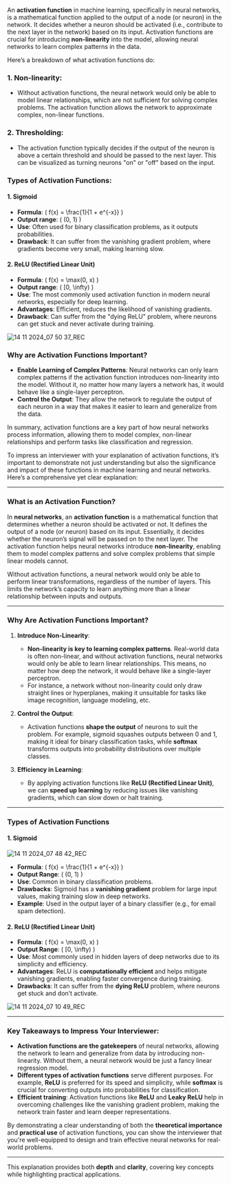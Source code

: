 An **activation function** in machine learning, specifically in neural networks, is a mathematical function applied to the output of a node (or neuron) in the network. It decides whether a neuron should be activated (i.e., contribute to the next layer in the network) based on its input. Activation functions are crucial for introducing **non-linearity** into the model, allowing neural networks to learn complex patterns in the data.

Here’s a breakdown of what activation functions do:

### 1. **Non-linearity**: 
   - Without activation functions, the neural network would only be able to model linear relationships, which are not sufficient for solving complex problems. The activation function allows the network to approximate complex, non-linear functions.
   
### 2. **Thresholding**:
   - The activation function typically decides if the output of the neuron is above a certain threshold and should be passed to the next layer. This can be visualized as turning neurons "on" or "off" based on the input.

### Types of Activation Functions:

#### 1. **Sigmoid**
   - **Formula**: \( f(x) = \frac{1}{1 + e^{-x}} \)
   - **Output range**: \( (0, 1) \)
   - **Use**: Often used for binary classification problems, as it outputs probabilities.
   - **Drawback**: It can suffer from the vanishing gradient problem, where gradients become very small, making learning slow.

#### 2. **ReLU (Rectified Linear Unit)**
   - **Formula**: \( f(x) = \max(0, x) \)
   - **Output range**: \( [0, \infty) \)
   - **Use**: The most commonly used activation function in modern neural networks, especially for deep learning.
   - **Advantages**: Efficient, reduces the likelihood of vanishing gradients.
   - **Drawback**: Can suffer from the "dying ReLU" problem, where neurons can get stuck and never activate during training.


![14 11 2024_07 50 37_REC](https://github.com/user-attachments/assets/6f3a22ac-c1c9-4e41-ae4c-f81fcb8d1ac3)

### Why are Activation Functions Important?
- **Enable Learning of Complex Patterns**: Neural networks can only learn complex patterns if the activation function introduces non-linearity into the model. Without it, no matter how many layers a network has, it would behave like a single-layer perceptron.
- **Control the Output**: They allow the network to regulate the output of each neuron in a way that makes it easier to learn and generalize from the data.

In summary, activation functions are a key part of how neural networks process information, allowing them to model complex, non-linear relationships and perform tasks like classification and regression.


To impress an interviewer with your explanation of activation functions, it’s important to demonstrate not just understanding but also the significance and impact of these functions in machine learning and neural networks. Here’s a comprehensive yet clear explanation:

---

### **What is an Activation Function?**

In **neural networks**, an **activation function** is a mathematical function that determines whether a neuron should be activated or not. It defines the output of a node (or neuron) based on its input. Essentially, it decides whether the neuron’s signal will be passed on to the next layer. The activation function helps neural networks introduce **non-linearity**, enabling them to model complex patterns and solve complex problems that simple linear models cannot.

Without activation functions, a neural network would only be able to perform linear transformations, regardless of the number of layers. This limits the network’s capacity to learn anything more than a linear relationship between inputs and outputs.

---

### **Why Are Activation Functions Important?**

1. **Introduce Non-Linearity**:
   - **Non-linearity is key to learning complex patterns**. Real-world data is often non-linear, and without activation functions, neural networks would only be able to learn linear relationships. This means, no matter how deep the network, it would behave like a single-layer perceptron.
   - For instance, a network without non-linearity could only draw straight lines or hyperplanes, making it unsuitable for tasks like image recognition, language modeling, etc.

2. **Control the Output**:
   - Activation functions **shape the output** of neurons to suit the problem. For example, sigmoid squashes outputs between 0 and 1, making it ideal for binary classification tasks, while **softmax** transforms outputs into probability distributions over multiple classes.

3. **Efficiency in Learning**:
   - By applying activation functions like **ReLU (Rectified Linear Unit)**, we can **speed up learning** by reducing issues like vanishing gradients, which can slow down or halt training.

---

### **Types of Activation Functions**

#### 1. **Sigmoid**

![14 11 2024_07 48 42_REC](https://github.com/user-attachments/assets/0bc78e4f-598a-4332-91d6-4b1bcd727d04)

   - **Formula**: \( f(x) = \frac{1}{1 + e^{-x}} \)
   - **Output Range**: \( (0, 1) \)
   - **Use**: Common in binary classification problems.
   - **Drawbacks**: Sigmoid has a **vanishing gradient** problem for large input values, making training slow in deep networks.
   - **Example**: Used in the output layer of a binary classifier (e.g., for email spam detection).

#### 2. **ReLU (Rectified Linear Unit)**
   - **Formula**: \( f(x) = \max(0, x) \)
   - **Output Range**: \( [0, \infty) \)
   - **Use**: Most commonly used in hidden layers of deep networks due to its simplicity and efficiency.
   - **Advantages**: ReLU is **computationally efficient** and helps mitigate vanishing gradients, enabling faster convergence during training.
   - **Drawbacks**: It can suffer from the **dying ReLU** problem, where neurons get stuck and don’t activate.

![14 11 2024_07 10 49_REC](https://github.com/user-attachments/assets/600704c9-347b-4252-b9b3-262b05137180)

---

### **Key Takeaways to Impress Your Interviewer:**

- **Activation functions are the gatekeepers** of neural networks, allowing the network to learn and generalize from data by introducing non-linearity. Without them, a neural network would be just a fancy linear regression model.
- **Different types of activation functions** serve different purposes. For example, **ReLU** is preferred for its speed and simplicity, while **softmax** is crucial for converting outputs into probabilities for classification.
- **Efficient training**: Activation functions like **ReLU** and **Leaky ReLU** help in overcoming challenges like the vanishing gradient problem, making the network train faster and learn deeper representations.

By demonstrating a clear understanding of both the **theoretical importance** and **practical use** of activation functions, you can show the interviewer that you're well-equipped to design and train effective neural networks for real-world problems.

--- 

This explanation provides both **depth** and **clarity**, covering key concepts while highlighting practical applications.
